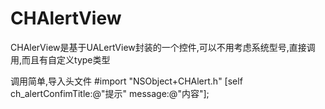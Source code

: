 # CHAlertView
CHAlerView是基于UALertView封装的一个控件,可以不用考虑系统型号,直接调用,而且有自定义type类型

调用简单,导入头文件  #import "NSObject+CHAlert.h" 
[self ch_alertConfimTitle:@"提示" message:@"内容"];
